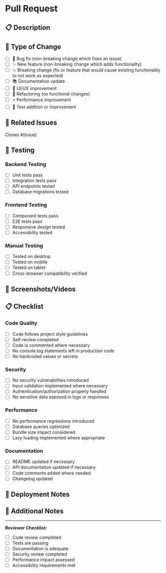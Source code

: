 # Pull Request

## 📋 Description
<!-- Provide a clear and concise description of what this PR accomplishes -->

## 🎯 Type of Change
- [ ] 🐛 Bug fix (non-breaking change which fixes an issue)
- [ ] ✨ New feature (non-breaking change which adds functionality)
- [ ] 💥 Breaking change (fix or feature that would cause existing functionality to not work as expected)
- [ ] 📚 Documentation update
- [ ] 🎨 UI/UX improvement
- [ ] 🔧 Refactoring (no functional changes)
- [ ] ⚡ Performance improvement
- [ ] 🧪 Test addition or improvement

## 🔗 Related Issues
<!-- Link any related issues using #issue_number -->
Closes #(issue)

## 🧪 Testing
<!-- Describe the tests you ran and their results -->

### Backend Testing
- [ ] Unit tests pass
- [ ] Integration tests pass
- [ ] API endpoints tested
- [ ] Database migrations tested

### Frontend Testing
- [ ] Component tests pass
- [ ] E2E tests pass
- [ ] Responsive design tested
- [ ] Accessibility tested

### Manual Testing
- [ ] Tested on desktop
- [ ] Tested on mobile
- [ ] Tested on tablet
- [ ] Cross-browser compatibility verified

## 📱 Screenshots/Videos
<!-- If applicable, add screenshots or videos to help explain your changes -->

## 📋 Checklist
<!-- Ensure all items are completed before submitting -->

### Code Quality
- [ ] Code follows project style guidelines
- [ ] Self-review completed
- [ ] Code is commented where necessary
- [ ] No console.log statements left in production code
- [ ] No hardcoded values or secrets

### Security
- [ ] No security vulnerabilities introduced
- [ ] Input validation implemented where necessary
- [ ] Authentication/authorization properly handled
- [ ] No sensitive data exposed in logs or responses

### Performance
- [ ] No performance regressions introduced
- [ ] Database queries optimized
- [ ] Bundle size impact considered
- [ ] Lazy loading implemented where appropriate

### Documentation
- [ ] README updated if necessary
- [ ] API documentation updated if necessary
- [ ] Code comments added where needed
- [ ] Changelog updated

## 🚀 Deployment Notes
<!-- Any special instructions for deployment -->

## 📝 Additional Notes
<!-- Any other information that reviewers should know -->

---

**Reviewer Checklist:**
- [ ] Code review completed
- [ ] Tests are passing
- [ ] Documentation is adequate
- [ ] Security review completed
- [ ] Performance impact assessed
- [ ] Accessibility requirements met

